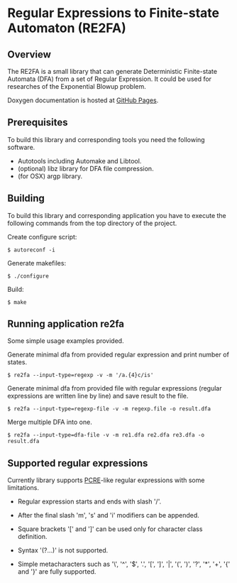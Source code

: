 # Regular Expressions to Finite-state Automaton (RE2FA) #

## Overview ##

The RE2FA is a small library that can generate Deterministic Finite-state
Automata (DFA) from a set of Regular Expression.
It could be used for researches of the Exponential Blowup problem.

Doxygen documentation is hosted at
[GitHub Pages](https://d06alexandrov.github.io/re2fa).

## Prerequisites ##

To build this library and corresponding tools you need the following software.

* Autotools including Automake and Libtool.
* (optional) libz library for DFA file compression.
* (for OSX) argp library.

## Building ##

To build this library and corresponding application you have to execute
the following commands from the top directory of the project.

Create configure script:
```
$ autoreconf -i
```

Generate makefiles:
```
$ ./configure
```

Build:
```
$ make
```

## Running application re2fa ##

Some simple usage examples provided.

Generate minimal dfa from provided regular expression and print number of
states.

```
$ re2fa --input-type=regexp -v -m '/a.{4}c/is'
```

Generate minimal dfa from provided file with regular expressions
(regular expressions are written line by line) and save result to the file.

```
$ re2fa --input-type=regexp-file -v -m regexp.file -o result.dfa
```

Merge multiple DFA into one.

```
$ re2fa --input-type=dfa-file -v -m re1.dfa re2.dfa re3.dfa -o result.dfa
```

## Supported regular expressions ##

Currently library supports
[PCRE](https://www.pcre.org/original/doc/html/pcrepattern.html)-like
regular expressions with some limitations.

* Regular expression starts and ends with slash '/'.

* After the final slash 'm', 's' and 'i' modifiers can be appended.

* Square brackets '[' and ']' can be used only for character class definition.

* Syntax '(?...)' is not supported.

* Simple metacharacters such as '\\', '^', '$', '.', '[', ']', '|', '(', ')',
  '?', '*', '+', '{' and '}' are fully supported.
